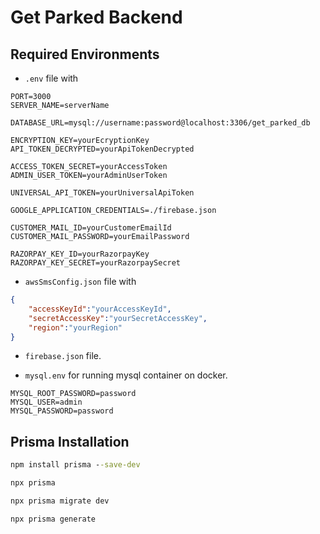 # Get Parked Backend

## Required Environments

- `.env` file with

```env
PORT=3000
SERVER_NAME=serverName

DATABASE_URL=mysql://username:password@localhost:3306/get_parked_db

ENCRYPTION_KEY=yourEcryptionKey
API_TOKEN_DECRYPTED=yourApiTokenDecrypted

ACCESS_TOKEN_SECRET=yourAccessToken
ADMIN_USER_TOKEN=yourAdminUserToken

UNIVERSAL_API_TOKEN=yourUniversalApiToken

GOOGLE_APPLICATION_CREDENTIALS=./firebase.json

CUSTOMER_MAIL_ID=yourCustomerEmailId
CUSTOMER_MAIL_PASSWORD=yourEmailPassword

RAZORPAY_KEY_ID=yourRazorpayKey
RAZORPAY_KEY_SECRET=yourRazorpaySecret
```

- `awsSmsConfig.json` file with

```json
{
    "accessKeyId":"yourAccessKeyId",
    "secretAccessKey":"yourSecretAccessKey",
    "region":"yourRegion"
}
```

- `firebase.json` file.

- `mysql.env` for running mysql container on docker.

```env
MYSQL_ROOT_PASSWORD=password
MYSQL_USER=admin
MYSQL_PASSWORD=password
```

## Prisma Installation

```cmd
npm install prisma --save-dev
```

```cmd
npx prisma
```

```cmd
npx prisma migrate dev
```

```cmd
npx prisma generate

```
